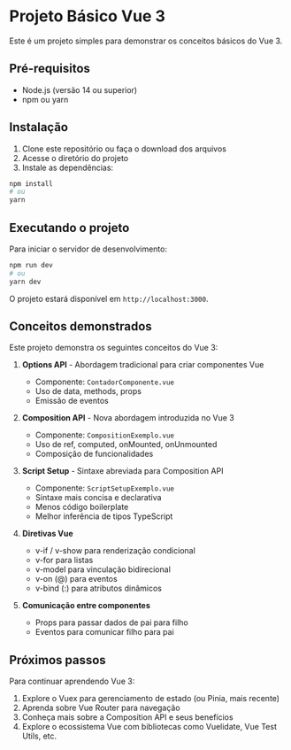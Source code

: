 # Projeto Básico Vue 3

Este é um projeto simples para demonstrar os conceitos básicos do Vue 3.

## Pré-requisitos

- Node.js (versão 14 ou superior)
- npm ou yarn

## Instalação

1. Clone este repositório ou faça o download dos arquivos
2. Acesse o diretório do projeto
3. Instale as dependências:

```bash
npm install
# ou
yarn
```

## Executando o projeto

Para iniciar o servidor de desenvolvimento:

```bash
npm run dev
# ou
yarn dev
```

O projeto estará disponível em `http://localhost:3000`.

## Conceitos demonstrados

Este projeto demonstra os seguintes conceitos do Vue 3:

1. **Options API** - Abordagem tradicional para criar componentes Vue
   - Componente: `ContadorComponente.vue`
   - Uso de data, methods, props
   - Emissão de eventos

2. **Composition API** - Nova abordagem introduzida no Vue 3
   - Componente: `CompositionExemplo.vue`
   - Uso de ref, computed, onMounted, onUnmounted
   - Composição de funcionalidades

3. **Script Setup** - Sintaxe abreviada para Composition API
   - Componente: `ScriptSetupExemplo.vue`
   - Sintaxe mais concisa e declarativa
   - Menos código boilerplate
   - Melhor inferência de tipos TypeScript

4. **Diretivas Vue**
   - v-if / v-show para renderização condicional
   - v-for para listas
   - v-model para vinculação bidirecional
   - v-on (@) para eventos
   - v-bind (:) para atributos dinâmicos

5. **Comunicação entre componentes**
   - Props para passar dados de pai para filho
   - Eventos para comunicar filho para pai

## Próximos passos

Para continuar aprendendo Vue 3:

1. Explore o Vuex para gerenciamento de estado (ou Pinia, mais recente)
2. Aprenda sobre Vue Router para navegação
3. Conheça mais sobre a Composition API e seus benefícios
4. Explore o ecossistema Vue com bibliotecas como Vuelidate, Vue Test Utils, etc. 